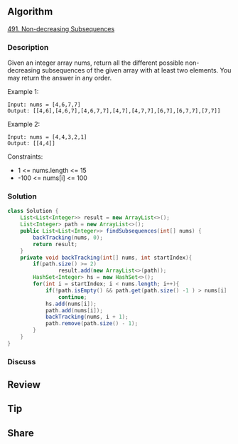 ## Algorithm

[491. Non-decreasing Subsequences](https://leetcode.com/problems/non-decreasing-subsequences/description/)

### Description

Given an integer array nums, return all the different possible non-decreasing subsequences of the given array with at least two elements. You may return the answer in any order.

Example 1:

```
Input: nums = [4,6,7,7]
Output: [[4,6],[4,6,7],[4,6,7,7],[4,7],[4,7,7],[6,7],[6,7,7],[7,7]]
```

Example 2:

```
Input: nums = [4,4,3,2,1]
Output: [[4,4]]
```

Constraints:

- 1 <= nums.length <= 15
- -100 <= nums[i] <= 100

### Solution

```java
class Solution {
    List<List<Integer>> result = new ArrayList<>();
    List<Integer> path = new ArrayList<>();
    public List<List<Integer>> findSubsequences(int[] nums) {
        backTracking(nums, 0);
        return result;
    }
    private void backTracking(int[] nums, int startIndex){
        if(path.size() >= 2)
                result.add(new ArrayList<>(path));            
        HashSet<Integer> hs = new HashSet<>();
        for(int i = startIndex; i < nums.length; i++){
            if(!path.isEmpty() && path.get(path.size() -1 ) > nums[i] || hs.contains(nums[i]))
                continue;
            hs.add(nums[i]);
            path.add(nums[i]);
            backTracking(nums, i + 1);
            path.remove(path.size() - 1);
        }
    }
}
```

### Discuss

## Review


## Tip


## Share
